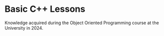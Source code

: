 # Basic C++ Lessons

Knowledge acquired during the Object Oriented Programming course at the University in 2024.
